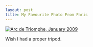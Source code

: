 ```yaml
---
layout: post
title: My Favourite Photo From Paris
---
```


[![Arc de Triomphe, January 2009 ](http://farm4.static.flickr.com/3375/3181928377_cbfd691c6b.jpg)](http://www.flickr.com/photos/tatejohnson/3181928377/)

Wish I had a proper tripod.

